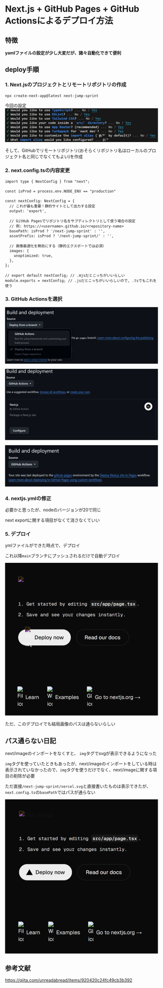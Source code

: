 # Next.js + GitHub Pages + GitHub Actionsによるデプロイ方法

## 特徴

**yamlファイルの設定が少し大変だが、諸々自動化できて便利**

## deploy手順

### 1. Next.jsのプロジェクトとリモートリポジトリの作成
```
npx create-next-app@latest next-jump-sprint
```

今回の設定
![alt text](Nextjs_init.png)

そして、GitHubでリモートリポジトリ(おそらくリポジトリ名はローカルのプロジェクト名と同じでなくてもよい)を作成

### 2. next.config.tsの内容変更

```
import type { NextConfig } from "next";

const isProd = process.env.NODE_ENV == "production"

const nextConfig: NextConfig = {
  // これが最も重要！静的サイトとして出力する設定
  output: 'export',

  // GitHub Pagesでリポジトリ名をサブディレクトリとして使う場合の設定
  // 例: https://<username>.github.io/<repository-name>
  basePath: isProd ? '/next-jump-sprint' : '',
  assetPrefix: isProd ? '/next-jump-sprint/' : '',

  // 画像最適化を無効にする（静的エクスポートでは必須）
  images: {
    unoptimized: true,
  },
};

// export default nextConfig; // .mjsだとこっちがいいらしい
module.exports = nextConfig; // .jsだとこっちがいいらしいので, .tsでもこれを使う

```

### 3. GitHub Actionsを選択
![alt text](gitHub-actions-button.png)

![alt text](gitHub-actions-next-js.png)

![alt text](setting-pages-github-actions.png)

### 4. nextjs.ymlの修正

必要かと思ったが、nodeのバージョンが20で同じ

next exportに関する項目がなくて消さなくていい

### 5. デプロイ

ymlファイルができた時点で、デプロイ

これ以降`main`ブランチにプッシュされるだけで自動デプロイ

![alt text](deploy_result.png)

ただ、このデプロイでも結局画像のパスは通らないらしい

## パス通らない日記

next/imageのインポートをなくすと、
`img`タグでsvgが表示できるようになった

`img`タグを使っていたときもあったが、next/imageのインポートをしている時は表示されていなかったので、`img`タグを使うだけでなく、next/imageに関する項目の削除が必要

ただ直接`/next-jump-sprint/vercel.svg`と直接書いたものは表示できたが、`next.config.ts`の`basePath`ではパスが通らない

![alt text](only-img-direct-path.png)

## 参考文献

https://qiita.com/unreadabread/items/920420c24fc49cb3b392